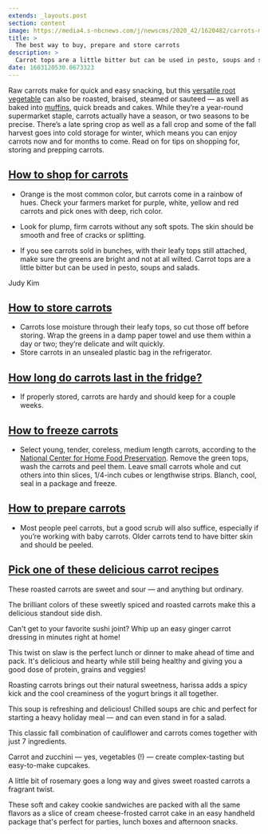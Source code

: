 ```yaml
--- 
extends: _layouts.post 
section: content 
image: https://media4.s-nbcnews.com/j/newscms/2020_42/1620482/carrots-mc-main1-201014_5cd5abe8ca3718208d7590fa57e3cede.social_share_1200x630_center.jpg 
title: > 
  The best way to buy, prepare and store carrots 
description: > 
  Carrot tops are a little bitter but can be used in pesto, soups and salads.How to prepare carrotsMost people peel carrots, but a good scrub will also suffice, especially if you’re working with baby carrots.Pick one of these delicious carrot recipesThese roasted carrots are sweet and sour — and anything but ordinary.The brilliant colors of these sweetly spiced and roasted carrots make this a delicious standout side dish.A little bit of rosemary goes a long way and gives sweet roasted carrots a fragrant twist. 
date: 1603120530.0673323 
--- 
```

<div><p class="endmarkEnabled">Raw carrots make for quick and easy snacking, but this <a href="https://www.today.com/food/bittmans-three-ways-cook-root-vegetables-1D80361618" target="_blank">versatile root vegetable</a> can also be roasted, braised, steamed or sauteed &#8212; as well as baked into <a href="https://www.today.com/recipes/carrot-zucchini-mini-muffins-wbrp42896235" target="_blank">muffins</a>, quick breads and cakes. While they&#8217;re a year-round supermarket staple, carrots actually have a season, or two seasons to be precise. There&#8217;s a late spring crop as well as a fall crop and some of the fall harvest goes into cold storage for winter, which means you can enjoy carrots now and for months to come. Read on for tips on shopping for, storing and prepping carrots.</p><a href="/food/fall-carrot-season-how-choose-store-cook-carrots-t45581#anchor-Howtoshopforcarrots" id="anchor-Howtoshopforcarrots" class="scrollLink"><h2 class="">How to shop for carrots</h2></a><ul class=""><li>Orange is the most common color, but carrots come in a rainbow of hues. Check your farmers market for purple, white, yellow and red carrots and pick ones with deep, rich color.</li></ul><p></p><p id="taboolaReadMoreBelow"></p><ul class=""><li>Look for plump, firm carrots without any soft spots. The skin should be smooth and free of cracks or splitting.</li></ul><ul class=""><li>If you see carrots sold in bunches, with their leafy tops still attached, make sure the greens are bright and not at all wilted. Carrot tops are a little bitter but can be used in pesto, soups and salads.</li></ul><p class="lazyload-placeholder"></p><p class="caption__container"></p><p class="caption__source">Judy Kim</p><a href="/food/fall-carrot-season-how-choose-store-cook-carrots-t45581#anchor-Howtostorecarrots" id="anchor-Howtostorecarrots" class="scrollLink"><h2 class="">How to store carrots</h2></a><ul class=""><li>Carrots lose moisture through their leafy tops, so cut those off before storing. Wrap the greens in a damp paper towel and use them within a day or two; they&#8217;re delicate and wilt quickly.</li><li>Store carrots in an unsealed plastic bag in the refrigerator.</li></ul><a href="/food/fall-carrot-season-how-choose-store-cook-carrots-t45581#anchor-Howlongdocarrotslastinthefridge" id="anchor-Howlongdocarrotslastinthefridge" class="scrollLink"><h2 class="">How long do carrots last in the fridge?</h2></a><ul class=""><li>If properly stored, carrots are hardy and should keep for a couple weeks.</li></ul><a href="/food/fall-carrot-season-how-choose-store-cook-carrots-t45581#anchor-Howtofreezecarrots" id="anchor-Howtofreezecarrots" class="scrollLink"><h2 class="">How to freeze carrots</h2></a><ul class=""><li>Select young, tender, coreless, medium length carrots, according to the <a href="https://nchfp.uga.edu/how/freeze/carrot.html" target="_blank">National Center for Home Food Preservation</a>. Remove the green tops, wash the carrots and peel them. Leave small carrots whole and cut others into thin slices, 1/4-inch cubes or lengthwise strips. Blanch, cool, seal in a package and freeze.</li></ul><a href="/food/fall-carrot-season-how-choose-store-cook-carrots-t45581#anchor-Howtopreparecarrots" id="anchor-Howtopreparecarrots" class="scrollLink"><h2 class="">How to prepare carrots</h2></a><ul class=""><li>Most people peel carrots, but a good scrub will also suffice, especially if you&#8217;re working with baby carrots. Older carrots tend to have bitter skin and should be peeled.</li></ul><a href="/food/fall-carrot-season-how-choose-store-cook-carrots-t45581#anchor-Pickoneofthesedeliciouscarrotrecipes" id="anchor-Pickoneofthesedeliciouscarrotrecipes" class="scrollLink"><h2 class="">Pick one of these delicious carrot recipes</h2></a><p class="endmarkEnabled">These roasted carrots are sweet and sour &#8212; and anything but ordinary.</p><p class="endmarkEnabled">The brilliant colors of these sweetly spiced and roasted carrots make this a delicious standout side dish.</p><p class="endmarkEnabled">Can't get to your favorite sushi joint? Whip up an easy ginger carrot dressing in minutes right at home!</p><p class="endmarkEnabled">This twist on slaw is the perfect lunch or dinner to make ahead of time and pack. It's delicious and hearty while still being healthy and giving you a good dose of protein, grains and veggies!</p><p class="endmarkEnabled">Roasting carrots brings out their natural sweetness, harissa adds a spicy kick and the cool creaminess of the yogurt brings it all together.</p><p class="endmarkEnabled">This soup is refreshing and delicious! Chilled soups are chic and perfect for starting a heavy holiday meal &#8212; and can even stand in for a salad.</p><p class="endmarkEnabled">This classic fall combination of cauliflower and carrots comes together with just 7 ingredients.</p><p class="endmarkEnabled">Carrot and zucchini &#8212; yes, vegetables (!) &#8212; create complex-tasting but easy-to-make cupcakes.</p><p class="endmarkEnabled">A little bit of rosemary goes a long way and gives sweet roasted carrots a fragrant twist.</p><p class="endmarkEnabled">These soft and cakey cookie sandwiches are packed with all the same flavors as a slice of cream cheese-frosted carrot cake in an easy handheld package that's perfect for parties, lunch boxes and afternoon snacks.</p></div>